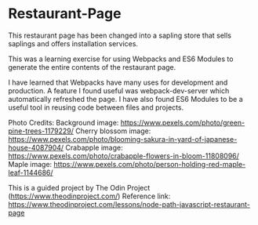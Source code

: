 # Restaurant-Page

This restaurant page has been changed into a sapling store that sells saplings and offers installation services.

This was a learning exercise for using Webpacks and ES6 Modules to generate the entire contents of the restaurant page.

I have learned that Webpacks have many uses for development and production. A feature I found useful
was webpack-dev-server which automatically refreshed the page.
I have also found ES6 Modules to be a useful tool in reusing code between files and projects.

Photo Credits:
Background image: https://www.pexels.com/photo/green-pine-trees-1179229/
Cherry blossom image: https://www.pexels.com/photo/blooming-sakura-in-yard-of-japanese-house-4087904/
Crabapple image: https://www.pexels.com/photo/crabapple-flowers-in-bloom-11808096/
Maple image: https://www.pexels.com/photo/person-holding-red-maple-leaf-1144686/

This is a guided project by The Odin Project (https://www.theodinproject.com/)
Reference link: https://www.theodinproject.com/lessons/node-path-javascript-restaurant-page
